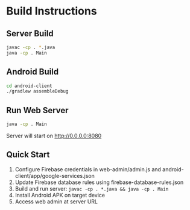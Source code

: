 # Build Instructions

## Server Build
```bash
javac -cp . *.java
java -cp . Main
```

## Android Build
```bash
cd android-client
./gradlew assembleDebug
```

## Run Web Server
```bash
java -cp . Main
```
Server will start on http://0.0.0.0:8080

## Quick Start
1. Configure Firebase credentials in web-admin/admin.js and android-client/app/google-services.json
2. Update Firebase database rules using firebase-database-rules.json
3. Build and run server: `javac -cp . *.java && java -cp . Main`
4. Install Android APK on target device
5. Access web admin at server URL
